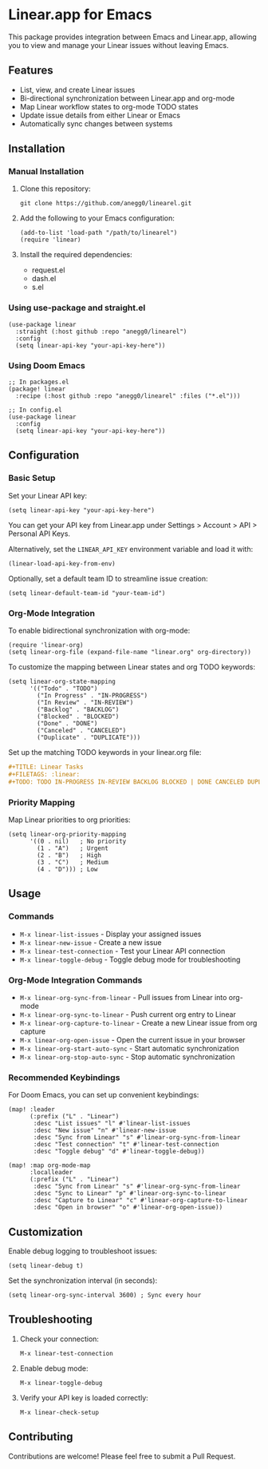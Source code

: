 # Linear.app for Emacs

This package provides integration between Emacs and Linear.app, allowing you to view and manage your Linear issues without leaving Emacs.

## Features

- List, view, and create Linear issues
- Bi-directional synchronization between Linear.app and org-mode
- Map Linear workflow states to org-mode TODO states
- Update issue details from either Linear or Emacs
- Automatically sync changes between systems

## Installation

### Manual Installation

1. Clone this repository:
   ```
   git clone https://github.com/anegg0/linearel.git
   ```

2. Add the following to your Emacs configuration:
   ```elisp
   (add-to-list 'load-path "/path/to/linearel")
   (require 'linear)
   ```

3. Install the required dependencies:
   - request.el
   - dash.el
   - s.el

### Using use-package and straight.el

```elisp
(use-package linear
  :straight (:host github :repo "anegg0/linearel")
  :config
  (setq linear-api-key "your-api-key-here"))
```

### Using Doom Emacs

```elisp
;; In packages.el
(package! linear
  :recipe (:host github :repo "anegg0/linearel" :files ("*.el")))

;; In config.el
(use-package linear
  :config
  (setq linear-api-key "your-api-key-here"))
```

## Configuration

### Basic Setup

Set your Linear API key:

```elisp
(setq linear-api-key "your-api-key-here")
```

You can get your API key from Linear.app under Settings > Account > API > Personal API Keys.

Alternatively, set the `LINEAR_API_KEY` environment variable and load it with:

```elisp
(linear-load-api-key-from-env)
```

Optionally, set a default team ID to streamline issue creation:

```elisp
(setq linear-default-team-id "your-team-id")
```

### Org-Mode Integration

To enable bidirectional synchronization with org-mode:

```elisp
(require 'linear-org)
(setq linear-org-file (expand-file-name "linear.org" org-directory))
```

To customize the mapping between Linear states and org TODO keywords:

```elisp
(setq linear-org-state-mapping
      '(("Todo" . "TODO")
        ("In Progress" . "IN-PROGRESS")
        ("In Review" . "IN-REVIEW")
        ("Backlog" . "BACKLOG")
        ("Blocked" . "BLOCKED")
        ("Done" . "DONE")
        ("Canceled" . "CANCELED")
        ("Duplicate" . "DUPLICATE")))
```

Set up the matching TODO keywords in your linear.org file:

```org
#+TITLE: Linear Tasks
#+FILETAGS: :linear:
#+TODO: TODO IN-PROGRESS IN-REVIEW BACKLOG BLOCKED | DONE CANCELED DUPLICATE
```

### Priority Mapping

Map Linear priorities to org priorities:

```elisp
(setq linear-org-priority-mapping
      '((0 . nil)   ; No priority
        (1 . "A")   ; Urgent
        (2 . "B")   ; High
        (3 . "C")   ; Medium
        (4 . "D"))) ; Low
```

## Usage

### Commands

- `M-x linear-list-issues` - Display your assigned issues
- `M-x linear-new-issue` - Create a new issue
- `M-x linear-test-connection` - Test your Linear API connection
- `M-x linear-toggle-debug` - Toggle debug mode for troubleshooting

### Org-Mode Integration Commands

- `M-x linear-org-sync-from-linear` - Pull issues from Linear into org-mode
- `M-x linear-org-sync-to-linear` - Push current org entry to Linear
- `M-x linear-org-capture-to-linear` - Create a new Linear issue from org capture
- `M-x linear-org-open-issue` - Open the current issue in your browser
- `M-x linear-org-start-auto-sync` - Start automatic synchronization
- `M-x linear-org-stop-auto-sync` - Stop automatic synchronization

### Recommended Keybindings

For Doom Emacs, you can set up convenient keybindings:

```elisp
(map! :leader
      (:prefix ("L" . "Linear")
       :desc "List issues" "l" #'linear-list-issues
       :desc "New issue" "n" #'linear-new-issue
       :desc "Sync from Linear" "s" #'linear-org-sync-from-linear
       :desc "Test connection" "t" #'linear-test-connection
       :desc "Toggle debug" "d" #'linear-toggle-debug))

(map! :map org-mode-map
      :localleader
      (:prefix ("L" . "Linear")
       :desc "Sync from Linear" "s" #'linear-org-sync-from-linear
       :desc "Sync to Linear" "p" #'linear-org-sync-to-linear
       :desc "Capture to Linear" "c" #'linear-org-capture-to-linear
       :desc "Open in browser" "o" #'linear-org-open-issue))
```

## Customization

Enable debug logging to troubleshoot issues:

```elisp
(setq linear-debug t)
```

Set the synchronization interval (in seconds):

```elisp
(setq linear-org-sync-interval 3600) ; Sync every hour
```

## Troubleshooting

1. Check your connection:
   ```
   M-x linear-test-connection
   ```

2. Enable debug mode:
   ```
   M-x linear-toggle-debug
   ```

3. Verify your API key is loaded correctly:
   ```
   M-x linear-check-setup
   ```

## Contributing

Contributions are welcome! Please feel free to submit a Pull Request.
